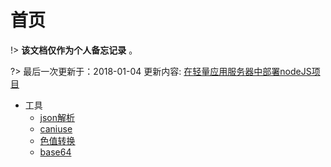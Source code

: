 # 首页

!>  **该文档仅作为个人备忘记录** 。

?> 最后一次更新于：2018-01-04 更新内容: [在轻量应用服务器中部署nodeJS项目](view/backend/nodejs.md)

* 工具
    - [json解析](https://www.json.cn/)
    - [caniuse](https://caniuse.com/)
    - [色值转换](https://www.sioe.cn/yingyong/yanse-rgb-16/)
    - [base64](http://imgbase64.duoshitong.com/)
